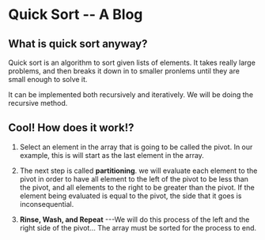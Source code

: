 # Quick Sort -- A Blog

## What is quick sort anyway?

Quick sort is an algorithm to sort given lists of elements. It takes really large problems, and then breaks it down in to smaller pronlems until they are small enough to solve it. 

It can be implemented both recursively and iteratively. We will be doing the recursive method.

## Cool! How does it work!?

1. Select an element in the array that is going to be called the pivot. In our example, this is will start as the last element in the array.

2. The next step is called **partitioning**. we will evaluate each element to the pivot in order to have all element to the left of the pivot to be less than the pivot, and all elements to the right to be greater than the pivot. If the element being evaluated is equal to the pivot, the side that it goes is inconsequential.

3. **Rinse, Wash, and Repeat** ---We will do this process of the left and the right side of the pivot... The array must be sorted for the process to end.